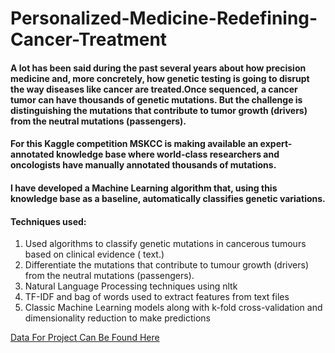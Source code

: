 # Personalized-Medicine-Redefining-Cancer-Treatment
#### A lot has been said during the past several years about how precision medicine and, more concretely, how genetic testing is going to disrupt the way diseases like cancer are treated.Once sequenced, a cancer tumor can have thousands of genetic mutations. But the challenge is distinguishing the mutations that contribute to tumor growth (drivers) from the neutral mutations (passengers). 

#### For this Kaggle competition MSKCC is making available an expert-annotated knowledge base where world-class researchers and oncologists have manually annotated thousands of mutations.

#### I have developed a Machine Learning algorithm that, using this knowledge base as a baseline, automatically classifies genetic variations.

#### Techniques used:
1. Used algorithms to classify genetic mutations in cancerous tumours based on clinical evidence ( text.) 
1. Differentiate the  mutations that contribute to tumour growth (drivers) from the neutral mutations (passengers). 
1. Natural Language Processing techniques using nltk
1. TF-IDF and bag of words used to extract features from text files 
1. Classic Machine Learning models along with k-fold cross-validation and dimensionality reduction to make predictions

<a href = "https://www.kaggle.com/c/msk-redefining-cancer-treatment/data">Data For Project Can Be Found Here</a>

